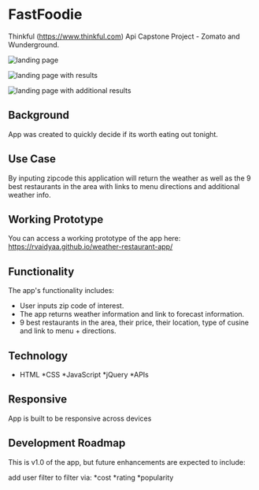 
# FastFoodie
Thinkful (https://www.thinkful.com) Api Capstone Project - Zomato and Wunderground.

![landing page](https://github.com/rvaidyaa/weather-restaurant-app/blob/master/github-images/homePageWithOutResults.PNG)

![landing page with results](https://github.com/rvaidyaa/weather-restaurant-app/blob/master/github-images/additionalResults.PNG)

![landing page with additional results](https://github.com/rvaidyaa/weather-restaurant-app/blob/master/github-images/homePageWithResults.PNG)


## Background

App was created to quickly decide if its worth eating out tonight.
## Use Case
By inputing zipcode this application will return the weather as well as the 9 best restaurants in the area with links to menu directions and additional weather info.

## Working Prototype

You can access a working prototype of the app here: https://rvaidyaa.github.io/weather-restaurant-app/

## Functionality
The app's functionality includes:
* User inputs zip code of interest.
* The app returns weather information and link to forecast information.
*  9 best restaurants in the area, their price, their location, type of cusine and link to menu + directions.
## Technology

* HTML
*CSS
*JavaScript
*jQuery
*APIs


## Responsive
App is built to be responsive across devices

## Development Roadmap

This is v1.0 of the app, but future enhancements are expected to include:

add user filter to filter via:
*cost
*rating
*popularity

